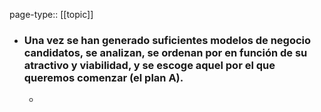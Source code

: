 page-type:: [[topic]]
- ### Una vez se han generado suficientes modelos de negocio candidatos, se analizan, se ordenan por en función de su atractivo y viabilidad, y se escoge aquel por el que queremos comenzar (el plan A).
  - 


